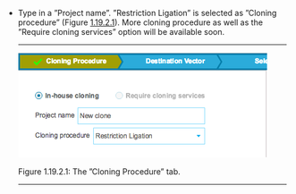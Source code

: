 

-   Type in a ”Project name”. ”Restriction Ligation” is selected as
    ”Cloning procedure” (Figure [1.19.2.1](#x1-88001r1)). More cloning
    procedure as well as the ”Require cloning services” option will be
    available soon.

    ------------------------------------------------------------------------

    <div class="figure">

    <span id="x1-88001r1"></span>
    ![PIC](../../../pictures/cloning_wizard_screenshots/cloning_procedure.png)
    <div class="caption">

    <span class="id">Figure 1.19.2.1: </span><span class="content">The
    ”Cloning Procedure” tab.</span>

    </div>

    </div>

    ------------------------------------------------------------------------
